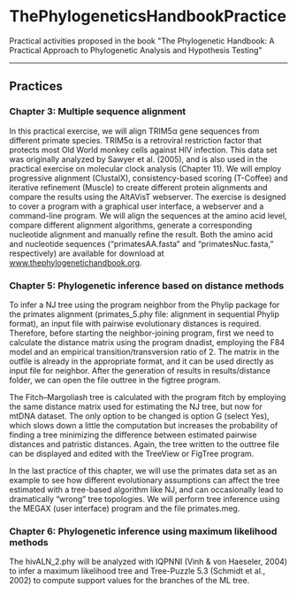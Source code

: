 # ThePhylogeneticsHandbookPractice
Practical activities proposed in the book "The Phylogenetic Handbook: A Practical Approach to Phylogenetic Analysis and Hypothesis Testing"

--------------------------------

## Practices

### Chapter 3: Multiple sequence alignment

In this practical exercise, we will align TRIM5α gene sequences from different primate species. TRIM5α is a retroviral restriction factor that protects most Old World monkey cells against HIV infection. This data set was originally analyzed by Sawyer et al. (2005), and is also used in the practical exercise on molecular clock analysis (Chapter 11). We will employ progressive alignment (ClustalX), consistency-based scoring (T-Coffee) and iterative refinement (Muscle) to create different protein alignments and compare the results using the AltAVisT webserver. The exercise is designed to cover a program with a graphical user interface, a webserver and a command-line program. We will align the sequences at the amino acid level, compare different alignment algorithms, generate a corresponding nucleotide alignment and manually refine the result. Both the amino acid and nucleotide sequences (“primatesAA.fasta” and “primatesNuc.fasta,” respectively) are available for download at www.thephylogenetichandbook.org.

### Chapter 5: Phylogenetic inference based on distance methods

To infer a NJ tree using the program neighbor from the Phylip package for the primates alignment (primates_5.phy file: alignment in sequential Phylip format), an input file with pairwise evolutionary distances is required. Therefore, before starting the neighbor-joining program, first we need to calculate the distance matrix using the program dnadist, employing the F84 model and an empirical transition/transversion ratio of 2. The matrix in the
outfile is already in the appropriate format, and it can be used directly as input file for neighbor. After the generation of results in results/distance folder, we can open the file outtree in the figtree program.

The Fitch–Margoliash tree is calculated with the program fitch by employing the same distance matrix used for estimating the NJ tree, but now for mtDNA dataset. The only option to be changed is option G (select Yes), which slows down a little the computation but increases the probability of finding a tree minimizing the difference between estimated pairwise distances and patristic distances. Again, the tree written to the outtree file can be displayed and edited with the TreeView or FigTree program.

In the last practice of this chapter, we will use the primates data set as an example to see how different evolutionary assumptions can affect the tree estimated with a tree-based algorithm like NJ, and can occasionally lead to dramatically “wrong” tree topologies. We will perform tree inference using the MEGAX (user interface) program and the file primates.meg.

### Chapter 6: Phylogenetic inference using maximum likelihood methods

The hivALN_2.phy will be analyzed with IQPNNI (Vinh & von Haeseler, 2004) to infer a maximum likelihood tree and Tree-Puzzle 5.3 (Schmidt et al., 2002) to compute support values for the branches of the ML tree.